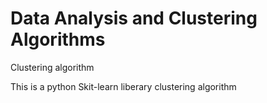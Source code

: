 # Data Analysis and Clustering Algorithms 
Clustering algorithm

This is a python Skit-learn liberary clustering algorithm 
